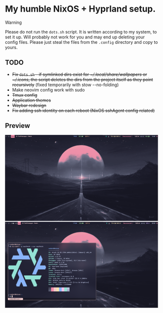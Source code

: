 # My humble NixOS + Hyprland setup.
> [!WARNING]
> Please do not run the `dots.sh` script. It is written according to my system, to set it up. Will probably not work for you and may end up deleting your config files. Please just steal the files from the `.config` directory and copy to yours.
## TODO
* ~~Fix `dots.sh` - if symlinked dirs exist for _~/.local/share/wallpapers_ or _~/.icons_, the script deletes the dirs from the project itself as they point recursively~~ (fixed temporarily with stow --no-folding)
* Make neovim config work with sudo
* ~~Tmux config~~
* ~~Application themes~~
* ~~Waybar redesign~~
* ~~Fix adding ssh identity on each reboot (NixOS sshAgent config related)~~

## Preview
![Preview](/previews/preview.png)
![Preview Neofetch](/previews/preview-fetch.png)
